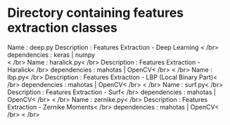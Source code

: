 # Directory containing features extraction classes
Name         : deep.py
Description  : Features Extraction - Deep Learning < /br>
dependencies : keras | numpy <br />
< /br>
Name         : haralick.py< /br>
Description  : Features Extraction - Haralick< /br>
dependencies : mahotas | OpenCV< /br>
< /br>
Name         : lbp.py< /br>
Description  : Features Extraction - LBP (Local Binary Part)< /br>
dependencies : mahotas | OpenCV< /br>
< /br>
Name         : surf.py< /br>
Description  : Features Extraction - Surf< /br>
dependencies : mahotas | OpenCV< /br>
< /br>
Name         : zernike.py< /br>
Description  : Features Extraction - Zernike Moments< /br>
dependencies : mahotas | OpenCV< /br>
< /br>
